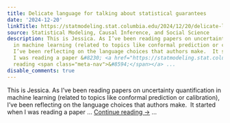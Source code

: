```yaml
---
title: Delicate language for talking about statistical guarantees
date: '2024-12-20'
linkTitle: https://statmodeling.stat.columbia.edu/2024/12/20/delicate-language-for-talking-about-statistical-guarantees/
source: Statistical Modeling, Causal Inference, and Social Science
description: This is Jessica. As I’ve been reading papers on uncertainty quantification
  in machine learning (related to topics like conformal prediction or calibration),
  I’ve been reflecting on the language choices that authors make.  It started when
  I was reading a paper &#8230; <a href="https://statmodeling.stat.columbia.edu/2024/12/20/delicate-language-for-talking-about-statistical-guarantees/">Continue
  reading <span class="meta-nav">&#8594;</span></a> ...
disable_comments: true
---
```

This is Jessica. As I’ve been reading papers on uncertainty quantification in machine learning (related to topics like conformal prediction or calibration), I’ve been reflecting on the language choices that authors make.  It started when I was reading a paper &#8230; <a href="https://statmodeling.stat.columbia.edu/2024/12/20/delicate-language-for-talking-about-statistical-guarantees/">Continue reading <span class="meta-nav">&#8594;</span></a> ...